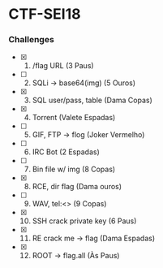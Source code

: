 # CTF-SEI18

### Challenges

- [x] 1. /flag URL (3 Paus)
- [ ] 2. SQLi -> base64(img) (5 Ouros)
- [x] 3. SQL user/pass, table (Dama Copas)
- [x] 4. Torrent (Valete Espadas)
- [ ] 5. GIF, FTP -> flog (Joker Vermelho)
- [ ] 6. IRC Bot (2 Espadas)
- [ ] 7. Bin file w/ img (8 Copas)
- [x] 8. RCE, dir flag (Dama ouros)
- [ ] 9. WAV, tel:<> (9 Copas)
- [x] 10. SSH crack private key (6 Paus)
- [x] 11. RE crack me -> flag (Dama Espadas)
- [x] 12. ROOT -> flag.all (Às Paus)
